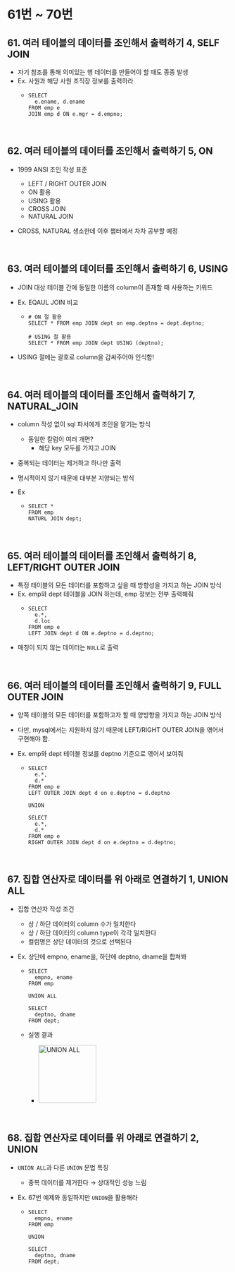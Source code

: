 # 61번 ~ 70번

## 61. 여러 테이블의 데이터를 조인해서 출력하기 4, SELF JOIN

- 자기 참조를 통해 의미있는 행 데이터를 만들어야 할 때도 종종 발생
- Ex. 사원과 해당 사원 조직장 정보를 출력하라
  - ```mysql
    SELECT
      e.ename, d.ename
    FROM emp e
    JOIN emp d ON e.mgr = d.empno;
    ```

<br />

## 62. 여러 테이블의 데이터를 조인해서 출력하기 5, ON

- 1999 ANSI 조인 작성 표준

  - LEFT / RIGHT OUTER JOIN
  - ON 활용
  - USING 활용
  - CROSS JOIN
  - NATURAL JOIN

- CROSS, NATURAL 생소한데 이후 챕터에서 차차 공부할 예정

<br />

## 63. 여러 테이블의 데이터를 조인해서 출력하기 6, USING

- JOIN 대상 테이블 간에 동일한 이름의 column이 존재할 때 사용하는 키워드
- Ex. EQAUL JOIN 비교

  - ```mysql
    # ON 절 활용
    SELECT * FROM emp JOIN dept on emp.deptno = dept.deptno;

    # USING 절 활용
    SELECT * FROM emp JOIN dept USING (deptno);
    ```

- USING 절에는 괄호로 column을 감싸주어야 인식함!

<br />

## 64. 여러 테이블의 데이터를 조인해서 출력하기 7, NATURAL_JOIN

- column 작성 없이 sql 파서에게 조인을 맡기는 방식

  - 동일한 칼럼이 여러 개면?
    - 해당 key 모두를 가지고 JOIN

- 중복되는 데이터는 제거하고 하나만 출력
- 명시적이지 않기 때문에 대부분 지양되는 방식
- Ex
  - ```mysql
    SELECT *
    FROM emp
    NATURL JOIN dept;
    ```

<br />

## 65. 여러 테이블의 데이터를 조인해서 출력하기 8, LEFT/RIGHT OUTER JOIN

- 특정 테이블의 모든 데이터를 포함하고 싶을 때 방향성을 가지고 하는 JOIN 방식
- Ex. emp와 dept 테이블을 JOIN 하는데, emp 정보는 전부 출력해줘
  - ```mysql
    SELECT
      e.*,
      d.loc
    FROM emp e
    LEFT JOIN dept d ON e.deptno = d.deptno;
    ```
- 매칭이 되지 않는 데이터는 `NULL`로 출력

<br />

## 66. 여러 테이블의 데이터를 조인해서 출력하기 9, FULL OUTER JOIN

- 양쪽 테이블의 모든 데이터를 포함하고자 할 때 양방향을 가지고 하는 JOIN 방식
- 다만, mysql에서는 지원하지 않기 때문에 LEFT/RIGHT OUTER JOIN을 엮어서 구현해야 함.
- Ex. emp와 dept 테이블 정보를 deptno 기준으로 엮어서 보여줘

  - ```mysql
    SELECT
      e.*,
      d.*
    FROM emp e
    LEFT OUTER JOIN dept d on e.deptno = d.deptno

    UNION

    SELECT
      e.*,
      d.*
    FROM emp e
    RIGHT OUTER JOIN dept d on e.deptno = d.deptno;
    ```

<br />

## 67. 집합 연산자로 데이터를 위 아래로 연결하기 1, UNION ALL

- 집합 연산자 작성 조건

  - 상 / 하단 데이터의 column 수가 일치한다
  - 상 / 하단 데이터의 column type이 각각 일치한다
  - 컬럼명은 상단 데이터의 것으로 선택된다

- Ex. 상단에 empno, ename을, 하단에 deptno, dname을 합쳐봐

  - ```mysql
    SELECT
      empno, ename
    FROM emp

    UNION ALL

    SELECT
      deptno, dname
    FROM dept;
    ```

  - 실행 결과

    - <img width="131" alt="UNION ALL" src="https://github.com/user-attachments/assets/401ca4f4-0d0c-4fe7-979d-90870ecb2d3e" />


<br />

## 68. 집합 연산자로 데이터를 위 아래로 연결하기 2, UNION

- `UNION ALL`과 다른 `UNION` 문법 특징
  - 중복 데이터를 제거한다 → 상대적인 성능 느림
- Ex. 67번 예제와 동일하지만 `UNION`을 활용해라

  - ```mysql
    SELECT
      empno, ename
    FROM emp

    UNION

    SELECT
      deptno, dname
    FROM dept;
    ```

<br />
